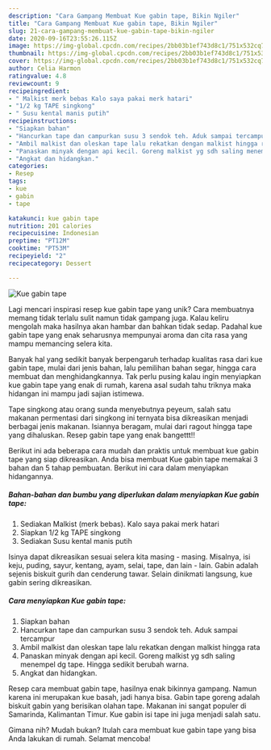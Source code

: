 ```yaml
---
description: "Cara Gampang Membuat Kue gabin tape, Bikin Ngiler"
title: "Cara Gampang Membuat Kue gabin tape, Bikin Ngiler"
slug: 21-cara-gampang-membuat-kue-gabin-tape-bikin-ngiler
date: 2020-09-16T23:55:26.115Z
image: https://img-global.cpcdn.com/recipes/2bb03b1ef743d8c1/751x532cq70/kue-gabin-tape-foto-resep-utama.jpg
thumbnail: https://img-global.cpcdn.com/recipes/2bb03b1ef743d8c1/751x532cq70/kue-gabin-tape-foto-resep-utama.jpg
cover: https://img-global.cpcdn.com/recipes/2bb03b1ef743d8c1/751x532cq70/kue-gabin-tape-foto-resep-utama.jpg
author: Celia Harmon
ratingvalue: 4.8
reviewcount: 9
recipeingredient:
- " Malkist merk bebas Kalo saya pakai merk hatari"
- "1/2 kg TAPE singkong"
- " Susu kental manis putih"
recipeinstructions:
- "Siapkan bahan"
- "Hancurkan tape dan campurkan susu 3 sendok teh. Aduk sampai tercampur"
- "Ambil malkist dan oleskan tape lalu rekatkan dengan malkist hingga rata"
- "Panaskan minyak dengan api kecil. Goreng malkist yg sdh saling menempel dg tape. Hingga sedikit berubah warna."
- "Angkat dan hidangkan."
categories:
- Resep
tags:
- kue
- gabin
- tape

katakunci: kue gabin tape 
nutrition: 201 calories
recipecuisine: Indonesian
preptime: "PT12M"
cooktime: "PT53M"
recipeyield: "2"
recipecategory: Dessert

---
```



![Kue gabin tape](https://img-global.cpcdn.com/recipes/2bb03b1ef743d8c1/751x532cq70/kue-gabin-tape-foto-resep-utama.jpg)

Lagi mencari inspirasi resep kue gabin tape yang unik? Cara membuatnya memang tidak terlalu sulit namun tidak gampang juga. Kalau keliru mengolah maka hasilnya akan hambar dan bahkan tidak sedap. Padahal kue gabin tape yang enak seharusnya mempunyai aroma dan cita rasa yang mampu memancing selera kita.

Banyak hal yang sedikit banyak berpengaruh terhadap kualitas rasa dari kue gabin tape, mulai dari jenis bahan, lalu pemilihan bahan segar, hingga cara membuat dan menghidangkannya. Tak perlu pusing kalau ingin menyiapkan kue gabin tape yang enak di rumah, karena asal sudah tahu triknya maka hidangan ini mampu jadi sajian istimewa.

Tape singkong atau orang sunda menyebutnya peyeum, salah satu makanan permentasi dari singkong ini ternyata bisa dikreasikan menjadi berbagai jenis makanan. Isiannya beragam, mulai dari ragout hingga tape yang dihaluskan. Resep gabin tape yang enak bangettt!!


Berikut ini ada beberapa cara mudah dan praktis untuk membuat kue gabin tape yang siap dikreasikan. Anda bisa membuat Kue gabin tape memakai 3 bahan dan 5 tahap pembuatan. Berikut ini cara dalam menyiapkan hidangannya.

<!--inarticleads1-->

##### Bahan-bahan dan bumbu yang diperlukan dalam menyiapkan Kue gabin tape:

1. Sediakan  Malkist (merk bebas). Kalo saya pakai merk hatari
1. Siapkan 1/2 kg TAPE singkong
1. Sediakan  Susu kental manis putih


Isinya dapat dikreasikan sesuai selera kita masing - masing. Misalnya, isi keju, puding, sayur, kentang, ayam, selai, tape, dan lain - lain. Gabin adalah sejenis biskuit gurih dan cenderung tawar. Selain dinikmati langsung, kue gabin sering dikreasikan. 

<!--inarticleads2-->

##### Cara menyiapkan Kue gabin tape:

1. Siapkan bahan
1. Hancurkan tape dan campurkan susu 3 sendok teh. Aduk sampai tercampur
1. Ambil malkist dan oleskan tape lalu rekatkan dengan malkist hingga rata
1. Panaskan minyak dengan api kecil. Goreng malkist yg sdh saling menempel dg tape. Hingga sedikit berubah warna.
1. Angkat dan hidangkan.


Resep cara membuat gabin tape, hasilnya enak bikinnya gampang. Namun karena ini merupakan kue basah, jadi hanya bisa. Gabin tape goreng adalah biskuit gabin yang berisikan olahan tape. Makanan ini sangat populer di Samarinda, Kalimantan Timur. Kue gabin isi tape ini juga menjadi salah satu. 

Gimana nih? Mudah bukan? Itulah cara membuat kue gabin tape yang bisa Anda lakukan di rumah. Selamat mencoba!
